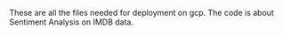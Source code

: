 These are all the files needed for deployment on gcp. The code is about Sentiment Analysis on IMDB data.
